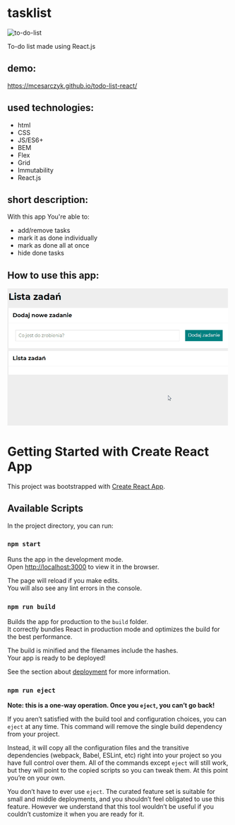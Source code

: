 # tasklist

<img src="https://images2.minutemediacdn.com/image/upload/c_crop,h_2164,w_3845,x_0,y_259/f_auto,q_auto,w_1100/v1554918405/shape/mentalfloss/94735-istock-863607936.jpg" alt="to-do-list" width=500px />

To-do list made using React.js

## demo:

https://mcesarczyk.github.io/todo-list-react/

## used technologies:
- html
- CSS
- JS/ES6+
- BEM
- Flex
- Grid
- Immutability
- React.js

## short description:
With this app You're able to:
- add/remove tasks
- mark it as done individually
- mark as done all at once
- hide done tasks

## How to use this app:

<img src="%PUBLIC_URL%/../public/tasklist_demo.gif" alt="to-do-list demo animation" width=500px />

# Getting Started with Create React App

This project was bootstrapped with [Create React App](https://github.com/facebook/create-react-app).

## Available Scripts

In the project directory, you can run:

### `npm start`

Runs the app in the development mode.\
Open [http://localhost:3000](http://localhost:3000) to view it in the browser.

The page will reload if you make edits.\
You will also see any lint errors in the console.

### `npm run build`

Builds the app for production to the `build` folder.\
It correctly bundles React in production mode and optimizes the build for the best performance.

The build is minified and the filenames include the hashes.\
Your app is ready to be deployed!

See the section about [deployment](https://facebook.github.io/create-react-app/docs/deployment) for more information.

### `npm run eject`

**Note: this is a one-way operation. Once you `eject`, you can’t go back!**

If you aren’t satisfied with the build tool and configuration choices, you can `eject` at any time. This command will remove the single build dependency from your project.

Instead, it will copy all the configuration files and the transitive dependencies (webpack, Babel, ESLint, etc) right into your project so you have full control over them. All of the commands except `eject` will still work, but they will point to the copied scripts so you can tweak them. At this point you’re on your own.

You don’t have to ever use `eject`. The curated feature set is suitable for small and middle deployments, and you shouldn’t feel obligated to use this feature. However we understand that this tool wouldn’t be useful if you couldn’t customize it when you are ready for it.